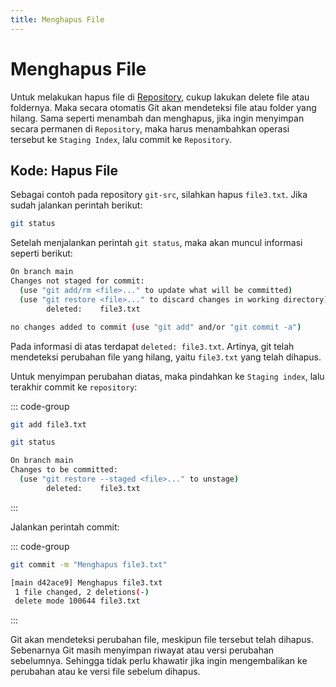 ```yaml
--- 
title: Menghapus File
---
```


# Menghapus File

Untuk melakukan hapus file di [Repository](/git-basic/repository), cukup lakukan delete file atau foldernya. Maka secara otomatis Git akan mendeteksi file atau folder yang hilang. Sama seperti menambah dan menghapus, jika ingin menyimpan secara permanen di `Repository`, maka harus menambahkan operasi tersebut ke `Staging Index`, lalu commit ke `Repository`.

## Kode: Hapus File

Sebagai contoh pada repository `git-src`, silahkan hapus `file3.txt`. Jika sudah jalankan perintah berikut:

```sh
git status
```

Setelah menjalankan perintah `git status`, maka akan muncul informasi seperti berikut:

```sh
On branch main
Changes not staged for commit:
  (use "git add/rm <file>..." to update what will be committed)        
  (use "git restore <file>..." to discard changes in working directory)
        deleted:    file3.txt

no changes added to commit (use "git add" and/or "git commit -a") 
```

Pada informasi di atas terdapat `deleted: file3.txt`. Artinya, git telah mendeteksi perubahan file yang hilang, yaitu `file3.txt` yang telah dihapus.

Untuk menyimpan perubahan diatas, maka pindahkan ke `Staging index`, lalu terakhir commit ke `repository`:

::: code-group
```sh [Terminal]
git add file3.txt

git status
```

```sh [Output]
On branch main
Changes to be committed:
  (use "git restore --staged <file>..." to unstage)
        deleted:    file3.txt
```
:::

Jalankan perintah commit:

::: code-group
```sh [Terminal]
git commit -m "Menghapus file3.txt"
```

```sh [Output]
[main d42ace9] Menghapus file3.txt
 1 file changed, 2 deletions(-)   
 delete mode 100644 file3.txt
```
:::

Git akan mendeteksi perubahan file, meskipun file tersebut telah dihapus. Sebenarnya Git masih menyimpan riwayat atau versi perubahan sebelumnya. Sehingga tidak perlu khawatir jika ingin mengembalikan ke perubahan atau ke versi file sebelum dihapus.